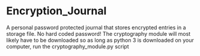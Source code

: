 # Encryption_Journal
A personal password protected journal that stores encrypted entries in a storage file. No hard coded password!
The cryptography module will most likely have to be downloaded so as long as python 3 is downloaded on your computer, run the cryptography_module.py script
